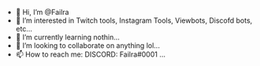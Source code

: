 - 👋 Hi, I’m @Failra
- 👀 I’m interested in Twitch tools, Instagram Tools, Viewbots, Discofd bots, etc...
- 🌱 I’m currently learning nothin...
- 💞️ I’m looking to collaborate on anything lol...
- 📫 How to reach me: DISCORD: Failra#0001 ... 

<!---
Failra/Failra is a ✨ special ✨ repository because its `README.md` (this file) appears on your GitHub profile.
You can click the Preview link to take a look at your changes.
--->
